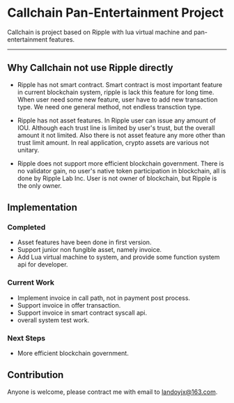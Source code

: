 # Callchain Pan-Entertainment Project

Callchain is project based on Ripple with lua virtual machine and pan-entertainment features.

---

## Why Callchain not use Ripple directly

- Ripple has not smart contract. Smart contract is most important feature in current blockchain system, ripple is lack this feature for long time. When user need some new feature, user have to add new transaction type. We need one general method, not endless transction type.

- Ripple has not asset features. In Ripple user can issue any amount of IOU. Although each trust line is limited by user's trust, but the overall amount it not limited. Also there is not asset feature any more other than trust limit amount. In real application, crypto assets are various not unitary.
 
- Ripple does not support more efficient blockchain government. There is no validator gain, no user's native token participation in blockchain, all is done by Ripple Lab Inc. User is not owner of blockchain, but Ripple is the only owner.

## Implementation

### Completed

- Asset features have been done in first version.
- Support junior non fungible asset, namely invoice.
- Add Lua virtual machine to system, and provide some function system api for developer.

### Current Work

- Implement invoice in call path, not in payment post process.
- Support invoice in offer transaction.
- Support invoice in smart contract syscall api.
- overall system test work.

### Next Steps

- More efficient blockchain government.

## Contribution

Anyone is welcome, please contract me with email to landoyjx@163.com.